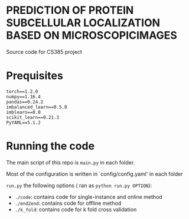 # PREDICTION OF PROTEIN SUBCELLULAR LOCALIZATION BASED ON MICROSCOPICIMAGES

Source code for CS385 project


# Prequisites

```
torch==1.2.0
numpy==1.16.4
pandas==0.24.2
imbalanced_learn==0.5.0
imblearn==0.0
scikit_learn==0.21.3
PyYAML==5.1.2
```

# Running the code

The main script of this repo is `main.py` in each folder.

Most of the configuration is written in `config/config.yaml' in each folder

`run.py` the following options ( ran as `python run.py OPTION`):
* `./code`: contains code for single-instance and online method
* `./end2end`: contains code for offline method
* `./k_fold`: contains code for k fold cross validation

